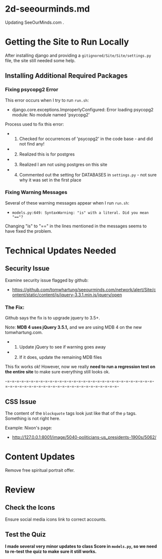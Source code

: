 
# 2d-seeourminds.md

Updating SeeOurMinds.com .

# Getting the Site to Run Locally

After installing django and providing a `gitignored/Site/Site/settings.py` file, the site still needed some help.

## Installing Additional Required Packages

### Fixing psycopg2 Error

This error occurs when I try to run `run.sh`:

- django.core.exceptions.ImproperlyConfigured: Error loading psycopg2 module: No module named 'psycopg2'

Process used to fix this error:

- 1. Checked for occurrences of 'psycopg2' in the code base - and did not find any!
- 2. Realized this is for postgres
- 3. Realized I am not using postgres on this site
- 4. Commented out the setting for DATABASES in `settings.py` - not sure why it was set in the first place

### Fixing Warning Messages

Several of these warning messages appear when I run `run.sh`:

- `models.py:649: SyntaxWarning: "is" with a literal. Did you mean "=="?`

Changing "is" to "==" in the lines mentioned in the messages seems to have fixed the problem.

# Technical Updates Needed

## Security Issue

Examine security issue flagged by github:

- https://github.com/tomwhartung/seeourminds.com/network/alert/Site/content/static/content/js/jquery-3.3.1.min.js/jquery/open

### The Fix:

Github says the fix is to upgrade jquery to 3.5+.

Note: **MDB 4 uses jQuery 3.5.1,** and we are using MDB 4 on the new tomwhartung.com.

- 1. Update jQuery to see if warning goes away
- 2. If it does, update the remaining MDB files

This fix works ok!
However, now we really **need to run a regression test on the entire site** to make sure everything still looks ok.

-=-=-=-=-=-=-=-=-=-=-=-=-=-=-=-=-=-=-=-=-=-=-=-=-=-=-=-=-=-=-=-=-=-=-=-=-=-=-=-=-=-=-=-=-=-=-=-=-=-=-=-=-=-=-=-

## CSS Issue

The content of the `blockquote` tags look just like that of the `p` tags.
Something is not right here.

Example: Nixon's page:

- http://127.0.0.1:8001/image/5040-politicians-us_presidents-1900s/5062/

# Content Updates

Remove free spiritual portrait offer.

# Review

## Check the Icons

Ensure social media icons link to correct accounts.

## Test the Quiz

**I made several very minor updates to class Score in `models.py`, so we need to re-test the quiz to make sure it still works.**

